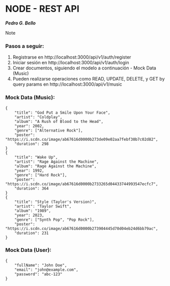 # NODE - REST API

**_Pedro G. Bello_**

> [!NOTE]
>
> ### Pasos a seguir:
>
> 1. Registrarse en http://localhost:3000/api/v1/auth/register
> 2. Iniciar sesión en http://localhost:3000/api/v1/auth/login
> 3. Crear documentos, siguiendo el modelo a continuación - Mock Data (Music)
> 4. Pueden realizarse operaciones como READ, UPDATE, DELETE, y GET by query params en http://localhost:3000/api/v1/music

### Mock Data (Music):

```
{
	"title": "God Put a Smile Upon Your Face",
	"artist": "Coldplay",
	"album": "A Rush of Blood to the Head",
	"year": 2002,
	"genre": ["Alternative Rock"],
	"poster": "https://i.scdn.co/image/ab67616d0000b273de09e02aa7febf30b7c02d82",
	"duration": 298
}
{
	"title": "Wake Up",
	"artist": "Rage Against the Machine",
	"album": "Rage Against the Machine",
	"year": 1992,
	"genre": ["Hard Rock"],
	"poster": "https://i.scdn.co/image/ab67616d0000b2733265d04433744993547ecfc7",
	"duration": 364
}
{
	"title": "Style (Taylor's Version)",
	"artist": "Taylor Swift",
	"album": "1989",
	"year": 2023,
	"genre": ["Synth Pop", "Pop Rock"],
	"poster": "https://i.scdn.co/image/ab67616d0000b273904445d70d04eb24d6bb79ac",
	"duration": 231
}
```

### Mock Data (User):

```
{
	"fullName": "John Doe",
	"email": "john@example.com",
	"password": "abc-123"
}
```
